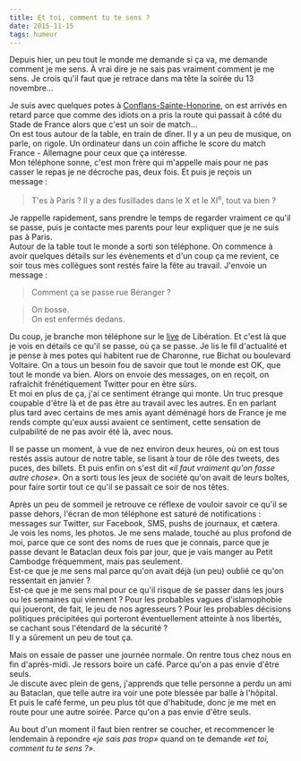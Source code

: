 ```yaml
---
title: Et toi, comment tu te sens ?
date: 2015-11-15
tags: humeur
---
```


Depuis hier, un peu tout le monde me demande si ça va, me demande comment je me sens. À vrai dire je ne sais pas vraiment comment je me sens. Je crois qu'il faut que je retrace dans ma tête la soirée du 13 novembre...  

Je suis avec quelques potes à [Conflans-Sainte-Honorine](https://fr.wikipedia.org/wiki/Conflans-Sainte-Honorine), on est arrivés en retard parce que comme des idiots on a pris la route qui passait à côté du Stade de France alors que c'est un soir de match...  
On est tous autour de la table, en train de dîner. Il y a un peu de musique, on parle, on rigole. Un ordinateur dans un coin affiche le score du match France - Allemagne pour ceux que ça intéresse.   
Mon téléphone sonne, c'est mon frère qui m'appelle mais pour ne pas casser le repas je ne décroche pas, deux fois. Et puis je reçois un message&nbsp;:

> T'es à Paris&nbsp;? Il y a des fusillades dans le X et le XI<sup>e</sup>, tout va bien&nbsp;?

<!--more-->

Je rappelle rapidement, sans prendre le temps de regarder vraiment ce qu'il se passe, puis je contacte mes parents pour leur expliquer que je ne suis pas à Paris.  
Autour de la table tout le monde a sorti son téléphone. On commence à avoir quelques détails sur les évènements et d'un coup ça me revient, ce soir tous mes collègues sont restés faire la fête au travail. J'envoie un message&nbsp;:

> Comment ça se passe rue Béranger&nbsp;?

> On bosse.  
> On est enfermés dedans.

Du coup, je branche mon téléphone sur le [live](http://www.liberation.fr/direct/) de Libération. Et c'est là que je vois en détails ce qu'il se passe, où ça se passe. Je lis le fil d'actualité et je pense à mes potes qui habitent rue de Charonne, rue Bichat ou boulevard Voltaire. On a tous un besoin fou de savoir que tout le monde est OK, que tout le monde va bien. Alors on envoie des messages, on en reçoit, on rafraîchit frénétiquement Twitter pour en être sûrs.  
Et moi en plus de ça, j'ai ce sentiment étrange qui monte. Un truc presque coupable d'être là et de pas être au travail avec les autres. En en parlant plus tard avec certains de mes amis ayant déménagé hors de France je me rends compte qu'eux aussi avaient ce sentiment, cette sensation de culpabilité de ne pas avoir été là, avec nous.  

Il se passe un moment, à vue de nez environ deux heures, où on est tous restés assis autour de notre table, se lisant à tour de rôle des tweets, des puces, des billets. Et puis enfin on s'est dit *«il faut vraiment qu'on fasse autre chose»*. On a sorti tous les jeux de société qu'on avait de leurs boîtes, pour faire sortir tout ce qu'il se passait ce soir de nos têtes.  

Après un peu de sommeil je retrouve ce réflexe de vouloir savoir ce qu'il se passe dehors, l'écran de mon téléphone est saturé de notifications&nbsp;: messages sur Twitter, sur Facebook, SMS, pushs de journaux, et cætera.  
Je vois les noms, les photos. Je me sens malade, touché au plus profond de moi, parce que ce sont des noms de rues que je connais, parce que je passe devant le Bataclan deux fois par jour, que je vais manger au Petit Cambodge fréquemment, mais pas seulement.   
Est-ce que je me sens mal parce qu'on avait déjà (un peu) oublié ce qu'on ressentait en janvier&nbsp;?  
Est-ce que je me sens mal pour ce qu'il risque de se passer dans les jours ou les semaines qui viennent&nbsp;? Pour les probables vagues d'islamophobie qui joueront, de fait, le jeu de nos agresseurs&nbsp;? Pour les probables décisions politiques précipitées qui porteront éventuellement atteinte à nos libertés, se cachant sous l'étendard de la sécurité&nbsp;?  
Il y a sûrement un peu de tout ça.  

Mais on essaie de passer une journée normale. On rentre tous chez nous en fin d'après-midi. Je ressors boire un café. Parce qu'on a pas envie d'être seuls.  
Je discute avec plein de gens, j'apprends que telle personne a perdu un ami au Bataclan, que telle autre ira voir une pote blessée par balle à l'hôpital.  
Et puis le café ferme, un peu plus tôt que d'habitude, donc je me met en route pour une autre soirée. Parce qu'on a pas envie d'être seuls.  

Au bout d'un moment il faut bien rentrer se coucher, et recommencer le lendemain à repondre *«je sais pas trop»* quand on te demande *«et toi, comment tu te sens ?»*.
